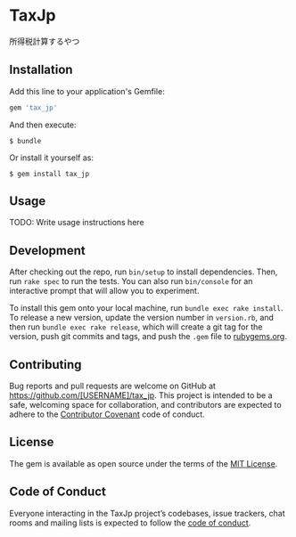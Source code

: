# TaxJp

所得税計算するやつ

## Installation

Add this line to your application's Gemfile:

```ruby
gem 'tax_jp'
```

And then execute:

    $ bundle

Or install it yourself as:

    $ gem install tax_jp

## Usage

TODO: Write usage instructions here

## Development

After checking out the repo, run `bin/setup` to install dependencies. Then, run `rake spec` to run the tests. You can also run `bin/console` for an interactive prompt that will allow you to experiment.

To install this gem onto your local machine, run `bundle exec rake install`. To release a new version, update the version number in `version.rb`, and then run `bundle exec rake release`, which will create a git tag for the version, push git commits and tags, and push the `.gem` file to [rubygems.org](https://rubygems.org).

## Contributing

Bug reports and pull requests are welcome on GitHub at https://github.com/[USERNAME]/tax_jp. This project is intended to be a safe, welcoming space for collaboration, and contributors are expected to adhere to the [Contributor Covenant](http://contributor-covenant.org) code of conduct.

## License

The gem is available as open source under the terms of the [MIT License](https://opensource.org/licenses/MIT).

## Code of Conduct

Everyone interacting in the TaxJp project’s codebases, issue trackers, chat rooms and mailing lists is expected to follow the [code of conduct](https://github.com/[USERNAME]/tax_jp/blob/master/CODE_OF_CONDUCT.md).
